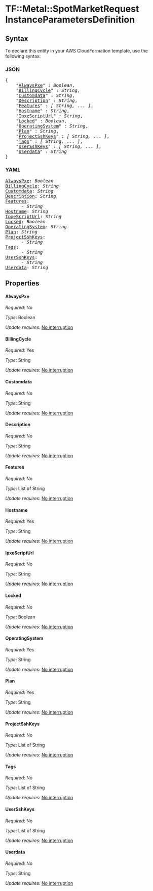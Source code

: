 # TF::Metal::SpotMarketRequest InstanceParametersDefinition

## Syntax

To declare this entity in your AWS CloudFormation template, use the following syntax:

### JSON

<pre>
{
    "<a href="#alwayspxe" title="AlwaysPxe">AlwaysPxe</a>" : <i>Boolean</i>,
    "<a href="#billingcycle" title="BillingCycle">BillingCycle</a>" : <i>String</i>,
    "<a href="#customdata" title="Customdata">Customdata</a>" : <i>String</i>,
    "<a href="#description" title="Description">Description</a>" : <i>String</i>,
    "<a href="#features" title="Features">Features</a>" : <i>[ String, ... ]</i>,
    "<a href="#hostname" title="Hostname">Hostname</a>" : <i>String</i>,
    "<a href="#ipxescripturl" title="IpxeScriptUrl">IpxeScriptUrl</a>" : <i>String</i>,
    "<a href="#locked" title="Locked">Locked</a>" : <i>Boolean</i>,
    "<a href="#operatingsystem" title="OperatingSystem">OperatingSystem</a>" : <i>String</i>,
    "<a href="#plan" title="Plan">Plan</a>" : <i>String</i>,
    "<a href="#projectsshkeys" title="ProjectSshKeys">ProjectSshKeys</a>" : <i>[ String, ... ]</i>,
    "<a href="#tags" title="Tags">Tags</a>" : <i>[ String, ... ]</i>,
    "<a href="#usersshkeys" title="UserSshKeys">UserSshKeys</a>" : <i>[ String, ... ]</i>,
    "<a href="#userdata" title="Userdata">Userdata</a>" : <i>String</i>
}
</pre>

### YAML

<pre>
<a href="#alwayspxe" title="AlwaysPxe">AlwaysPxe</a>: <i>Boolean</i>
<a href="#billingcycle" title="BillingCycle">BillingCycle</a>: <i>String</i>
<a href="#customdata" title="Customdata">Customdata</a>: <i>String</i>
<a href="#description" title="Description">Description</a>: <i>String</i>
<a href="#features" title="Features">Features</a>: <i>
      - String</i>
<a href="#hostname" title="Hostname">Hostname</a>: <i>String</i>
<a href="#ipxescripturl" title="IpxeScriptUrl">IpxeScriptUrl</a>: <i>String</i>
<a href="#locked" title="Locked">Locked</a>: <i>Boolean</i>
<a href="#operatingsystem" title="OperatingSystem">OperatingSystem</a>: <i>String</i>
<a href="#plan" title="Plan">Plan</a>: <i>String</i>
<a href="#projectsshkeys" title="ProjectSshKeys">ProjectSshKeys</a>: <i>
      - String</i>
<a href="#tags" title="Tags">Tags</a>: <i>
      - String</i>
<a href="#usersshkeys" title="UserSshKeys">UserSshKeys</a>: <i>
      - String</i>
<a href="#userdata" title="Userdata">Userdata</a>: <i>String</i>
</pre>

## Properties

#### AlwaysPxe

_Required_: No

_Type_: Boolean

_Update requires_: [No interruption](https://docs.aws.amazon.com/AWSCloudFormation/latest/UserGuide/using-cfn-updating-stacks-update-behaviors.html#update-no-interrupt)

#### BillingCycle

_Required_: Yes

_Type_: String

_Update requires_: [No interruption](https://docs.aws.amazon.com/AWSCloudFormation/latest/UserGuide/using-cfn-updating-stacks-update-behaviors.html#update-no-interrupt)

#### Customdata

_Required_: No

_Type_: String

_Update requires_: [No interruption](https://docs.aws.amazon.com/AWSCloudFormation/latest/UserGuide/using-cfn-updating-stacks-update-behaviors.html#update-no-interrupt)

#### Description

_Required_: No

_Type_: String

_Update requires_: [No interruption](https://docs.aws.amazon.com/AWSCloudFormation/latest/UserGuide/using-cfn-updating-stacks-update-behaviors.html#update-no-interrupt)

#### Features

_Required_: No

_Type_: List of String

_Update requires_: [No interruption](https://docs.aws.amazon.com/AWSCloudFormation/latest/UserGuide/using-cfn-updating-stacks-update-behaviors.html#update-no-interrupt)

#### Hostname

_Required_: Yes

_Type_: String

_Update requires_: [No interruption](https://docs.aws.amazon.com/AWSCloudFormation/latest/UserGuide/using-cfn-updating-stacks-update-behaviors.html#update-no-interrupt)

#### IpxeScriptUrl

_Required_: No

_Type_: String

_Update requires_: [No interruption](https://docs.aws.amazon.com/AWSCloudFormation/latest/UserGuide/using-cfn-updating-stacks-update-behaviors.html#update-no-interrupt)

#### Locked

_Required_: No

_Type_: Boolean

_Update requires_: [No interruption](https://docs.aws.amazon.com/AWSCloudFormation/latest/UserGuide/using-cfn-updating-stacks-update-behaviors.html#update-no-interrupt)

#### OperatingSystem

_Required_: Yes

_Type_: String

_Update requires_: [No interruption](https://docs.aws.amazon.com/AWSCloudFormation/latest/UserGuide/using-cfn-updating-stacks-update-behaviors.html#update-no-interrupt)

#### Plan

_Required_: Yes

_Type_: String

_Update requires_: [No interruption](https://docs.aws.amazon.com/AWSCloudFormation/latest/UserGuide/using-cfn-updating-stacks-update-behaviors.html#update-no-interrupt)

#### ProjectSshKeys

_Required_: No

_Type_: List of String

_Update requires_: [No interruption](https://docs.aws.amazon.com/AWSCloudFormation/latest/UserGuide/using-cfn-updating-stacks-update-behaviors.html#update-no-interrupt)

#### Tags

_Required_: No

_Type_: List of String

_Update requires_: [No interruption](https://docs.aws.amazon.com/AWSCloudFormation/latest/UserGuide/using-cfn-updating-stacks-update-behaviors.html#update-no-interrupt)

#### UserSshKeys

_Required_: No

_Type_: List of String

_Update requires_: [No interruption](https://docs.aws.amazon.com/AWSCloudFormation/latest/UserGuide/using-cfn-updating-stacks-update-behaviors.html#update-no-interrupt)

#### Userdata

_Required_: No

_Type_: String

_Update requires_: [No interruption](https://docs.aws.amazon.com/AWSCloudFormation/latest/UserGuide/using-cfn-updating-stacks-update-behaviors.html#update-no-interrupt)


